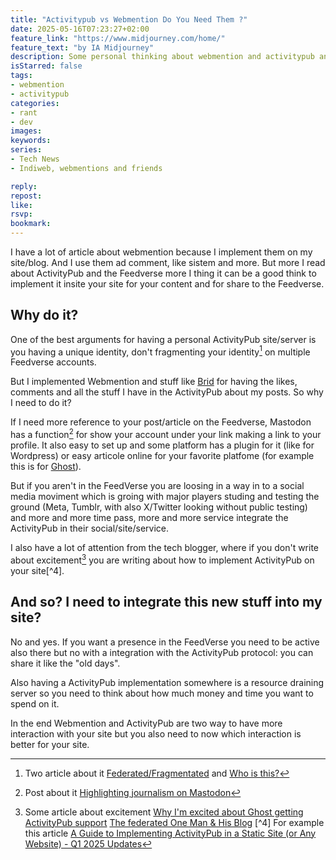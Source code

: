 ```yaml
---
title: "Activitypub vs Webmention Do You Need Them ?"
date: 2025-05-16T07:23:27+02:00
feature_link: "https://www.midjourney.com/home/"
feature_text: "by IA Midjourney"
description: Some personal thinking about webmention and activitypub and how to use/combine them
isStarred: false
tags:
- webmention
- activitypub
categories:
- rant
- dev
images:
keywords:
series:
- Tech News
- Indiweb, webmentions and friends

reply:
repost:
like:
rsvp:
bookmark:
---
```


I have a lot of article about webmention because I implement them on my site/blog. And I use them ad comment, like sistem and more. But more I read about ActivityPub and the Feedverse more I thing it can be a good think to implement it insite your site for your content and for share to the Feedverse.

## Why do it?

One of the best arguments for having a personal ActivityPub site/server is you having a unique identity, don't fragmenting your identity[^1] on multiple Feedverse accounts.

[^1]: Two article about it [Federated/Fragmentated]([Federated/Fragmentated](https://cogdogblog.com/2024/11/federated-fragmentated/?ref=jadin.me)) and [Who is this?](https://jadin.me/who-is-this/)

But I implemented Webmention and stuff like [Brid](https://brid.gy/) for having the likes, comments and all the stuff I have in the ActivityPub about my posts. So why I need to do it?

If I need more reference to your post/article on the Feedverse, Mastodon has a function[^2] for show your account under your link making a link to your profile. It also easy to set up and some platform has a plugin for it (like for Wordpress) or easy articole online for your favorite platfome (for example this is for [Ghost](https://onemanandhisblog.com/2024/10/adding-a-mastodon-author-to-ghost/)).

[^2]: Post about it [Highlighting journalism on Mastodon](https://blog.joinmastodon.org/2024/07/highlighting-journalism-on-mastodon/)

But if you aren't in the FeedVerse you are loosing in a way in to a social media moviment which is groing with major players studing and testing the ground (Meta, Tumblr, with also X/Twitter looking without public testing) and more and more time pass, more and more service integrate the ActivityPub in their social/site/service.

I also have a lot of attention from the tech blogger, where if you don't write about excitement[^3] you are writing about how to implement ActivityPub on your site[^4].

[^3]: Some article about excitement [Why I'm excited about Ghost getting ActivityPub support](https://jadin.me/why-im-excited-about-ghost-getting-activitypub-support/) [The federated One Man & His Blog](https://onemanandhisblog.com/2025/03/the-federated-one-man-his-blog/)
[^4] For example this article [A Guide to Implementing ActivityPub in a Static Site (or Any Website) - Q1 2025 Updates](https://maho.dev/2025/03/a-guide-to-implementing-activitypub-in-a-static-site-or-any-website-q1-2025-updates/)


## And so? I need to integrate this new stuff into my site?

No and yes. If you want a presence in the FeedVerse you need to be active also there but no with a integration with the ActivityPub protocol: you can share it like the "old days".

Also having a ActivityPub implementation somewhere is a resource draining server so you need to think about how much money and time you want to spend on it.

In the end Webmention and ActivityPub are two way to have more interaction with your site but you also need to now which interaction is better for your site.
